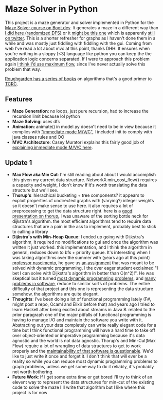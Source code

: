 # Maze Solver in Python

This project is a maze generator and solver implemented in Python for the [Maze Solver course on Boot.dev](https://www.boot.dev/courses/build-maze-solver-python). It generates a maze in a different way than [I did here (randomized DFS)](https://github.com/jakemckenzie/ShortestTradeRoute) or it [might be this one](https://github.com/jakemckenzie/traversing-on-the-cheap) which is apparently [still on twitter](https://x.com/granderojo/status/1001069704486703104). This is a shorter refresher for graphs as I haven't done them in a while and was mostly just fiddling with fiddling with the gui. Coming from web I've read a lot about mvc at this point, thanks DHH. It ensures when you're writing in a sloppy (<3) language like python you can keep the the application logic concerns separated. If I were to approach this problem again [I think I'd use maximum flow](https://youtu.be/dorq_YA6plQ?si=wh9nXvrhr8zGOoxj&t=858), since I've never actually solve this problem that way.

[Roughgarden has a series of books](https://timroughgarden.org/books.html) on algorithms that's a good primer to [TCRC](https://archive.org/details/introduction-to-algorithms-third-edition-2009). 

## Features

- **Maze Generation**: no loops, just pure recursion, had to increase the recursion limit because lol python
- **Maze Solving**: uses dfs
- **Animation**: animate() in model.py doesn't need to be in view because it complies with ["immediate mode M/V/C"](https://johno.se/book/immvc.html), I included init to comply with java classes rules and OO
- **MVC Architecture**: Casey Muratori explains this fairly good job of [explaining immediate mode M/V/C here](https://youtu.be/Z1qyvQsjK5Y?si=BCjF3VZ_dotFz9LB).

## Update 1

- **Max Flow aka Min Cut**: I'm still reading about about I would accomplish this given my current data structure. NetworkX min_cost_flow() requires a capacity and weight, I don't know if it's worth translating the data structure but we'll see.
- **Thorup's**: hierachical bucketing + tree components? it appears to exploit properties of undirected graphs with (varying?) integer weights so it doesn't make sense to use here. it also requires a lot of preprocessing to get the data structure right. here is a [good presentation on thorup](https://github.com/npruehs/thorup), I was unaware of the sorting bottle neck for dijkstra's algorithm. the most efficient algorithms tend to require data structures that are a pain in the ass to implement, probably best to stick to calling a library
- **Dijkstra's with Min-Heap Queue**: I ended up going with Dijkstra's algorithm, it required no modifications to gui and once the algorithm was written it just worked. this implementation, and I think the algorithm in general, reduces down to bfs + priority queue. It's interesting when I was taking algorithms over the summer with (years ago at this point) [professor nascimento](https://www.anderson-nascimento.org/), he gave us [an assignment](https://github.com/jakemckenzie/traversing-on-the-cheap/blob/master/main.java) that was meant to be solved with dynamic programming. I the over eager student exclaimed "I bet I can solve with Dijkstra's algorithm in better than O(n^2)!". He was skeptical but it turned [most dynamic programming problems](https://youtu.be/NzgFUwOaoIw?t=15m20s), and [many problems in software](https://courses.csail.mit.edu/6.854/20/sample-projects/A/connection%20_between_SSSP.pdf), reduce to similar sorts of problems. The entire difficulty of that project and this one is representing the data structure somehow, the algorithms are quite elegant.
- **Thoughts**: I've been doing a lot of functional programming lately (F#, might post a repo, Ocaml and Elixir before that) and years ago I tried to learn Haskell after being excited about streams in Java 8. related to the prior paragraph one of the major pitfalls of functional programming is having to manage I/O and maintain the software you write with it. Abstracting out your data completely can write really elegant code for a time but I think functional programming will have a hard time to take off over object-oriented or imperative programming because it's data agnostic and the world is not data agnostic. Thorup's and Min-Cut(Max Flow) require a lot of wrangling of data structures to get to work properly and the [maintainability of that software is questionable](https://www.youtube.com/watch?v=SPwnfSmyAGI). We'd like to just write it once and forget it. I don't think that will ever be a reality so while you can reduce most dynamic programming problems to graph problems, unless we get some way to do it reliably, it's probably not worth bothering.
- **Future Work**: If I get some extra time or get bored I'll try to think of an elevent way to represent the data structures for min-cut of the existing code to solve the maze I'll write that algorithm but I like where this project is for now